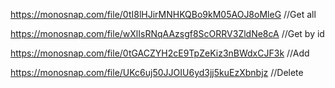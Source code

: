 https://monosnap.com/file/0tI8lHJirMNHKQBo9kM05AOJ8oMleG //Get all

https://monosnap.com/file/wXlIsRNqAAzsgf8ScORRV3ZldNe8cA //Get by id

https://monosnap.com/file/0tGACZYH2cE9TpZeKiz3nBWdxCJF3k //Add

https://monosnap.com/file/UKc6uj50JJOIU6yd3jj5kuEzXbnbjz //Delete

